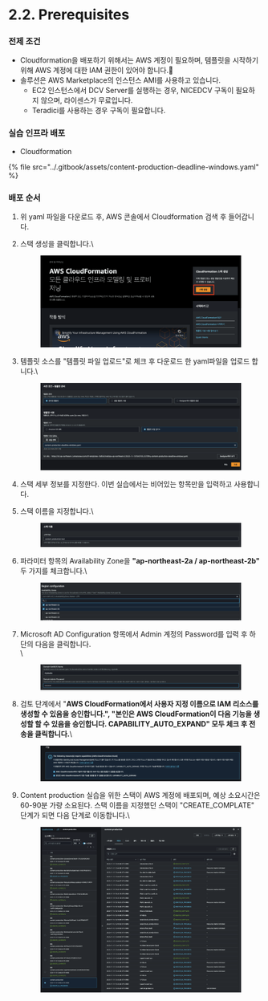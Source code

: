 # 2.2. Prerequisites

### 전제 조건

* Cloudformation을 배포하기 위해서는 AWS 계정이 필요하며, 템플릿을 시작하기 위해 AWS 계정에 대한 IAM 권한이 있어야 합니다.
* 솔루션은 AWS Marketplace의 인스턴스 AMI를 사용하고 있습니다.
  * EC2 인스턴스에서 DCV Server를 실행하는 경우, NICEDCV 구독이 필요하지 않으며, 라이센스가 무료입니다.
  * Teradici를 사용하는 경우 구독이 필요합니다.



### 실습 인프라 배포

* Cloudformation

{% file src="../.gitbook/assets/content-production-deadline-windows.yaml" %}

### 배포 순서

1. 위 yaml 파일을 다운로드 후, AWS 콘솔에서 Cloudformation 검색 후 들어갑니다.
2.  스택 생성을 클릭합니다.\


    <figure><img src="../.gitbook/assets/image (10) (1) (1).png" alt=""><figcaption></figcaption></figure>
3.  템플릿 소스를 "템플릿 파일 업로드"로 체크 후 다운로드 한 yaml파일을 업로드 합니다.\


    <figure><img src="../.gitbook/assets/image (11) (1) (1).png" alt=""><figcaption></figcaption></figure>
4. 스택 세부 정보를 지정한다. 이번 실습에서는 비어있는 항목만을 입력하고 사용합니다.
5.  스택 이름을 지정합니다.\


    <figure><img src="../.gitbook/assets/image (13) (1).png" alt=""><figcaption></figcaption></figure>
6.  파라미터 항목의 Availability Zone을 **"ap-northeast-2a / ap-northeast-2b"** 두 가지를 체크합니다.\


    <figure><img src="../.gitbook/assets/image (1) (1) (1) (1) (1).png" alt=""><figcaption></figcaption></figure>
7.  Microsoft AD Configuration 항목에서 Admin 계정의 Password를 입력 후 하단의 다음을 클릭합니다.\
    \


    <figure><img src="../.gitbook/assets/image (2) (1) (1) (1).png" alt=""><figcaption></figcaption></figure>
8.  검토 단계에서 "**AWS CloudFormation에서 사용자 지정 이름으로 IAM 리소스를 생성할 수 있음을 승인합니다.", "본인은 AWS CloudFormation이 다음 기능을 생성할 할 수 있음을 승인합니다. CAPABILITY\_AUTO\_EXPAND"  모두 체크 후 전송을 클릭합니다.**\


    <figure><img src="../.gitbook/assets/image (3) (1) (1).png" alt=""><figcaption></figcaption></figure>
9.  Content production 실습을 위한 스택이 AWS 계정에 배포되며, 예상 소요시간은 60-90분 가량 소요된다. 스택 이름을 지정했던 스택이 "CREATE\_COMPLATE" 단계가 되면 다음 단계로 이동합니다.\


    <figure><img src="../.gitbook/assets/image (4) (1) (1).png" alt=""><figcaption></figcaption></figure>
